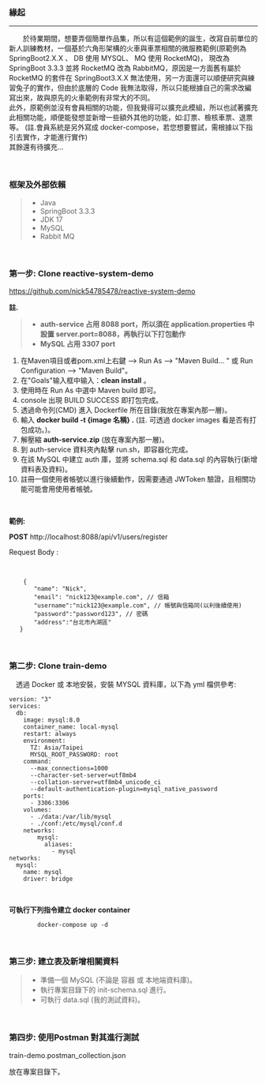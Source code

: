 <h3>緣起</h3>
<hr />

&emsp;&emsp;於待業期間，想要弄個簡單作品集，所以有這個範例的誕生，改寫自前單位的新人訓練教材，一個基於六角形架構的火車與車票相關的微服務範例(原範例為 SpringBoot2.X.X 、 DB 使用 MYSQL、 MQ 使用 RocketMQ)，
現改為 SpringBoot 3.3.3 並將 RocketMQ 改為 RabbitMQ，原因是一方面舊有屬於 RocketMQ 的套件在 SpringBoot3.X.X 無法使用，另一方面還可以順便研究與練習兔子的實作，但由於底層的 Code 我無法取得，所以只能根據自己的需求改編寫出來，故與原先的火車範例有非常大的不同。
<br/>
此外，原範例並沒有會員相關的功能，但我覺得可以擴充此模組，所以也試著擴充此相關功能，順便能發想並新增一些額外其他的功能，如:訂票、檢核車票、退票等。
(註.會員系統是另外寫成 docker-compose，若您想要嘗試，需根據以下指引去實作，才能進行實作)
<br/>
其餘還有待擴充...


<br/>

<h3>框架及外部依賴</h3>

>* Java
>* SpringBoot 3.3.3
>* JDK 17
>* MySQL
>* Rabbit MQ

<br/>
		     
<h3>第一步: Clone reactive-system-demo </h3>

https://github.com/nick54785478/reactive-system-demo 	

**註.** 
>* **auth-service 占用 8088 port，所以須在 application.properties 中設置 server.port=8088，再執行以下打包動作** 
>* **MySQL 占用 3307 port**

1. 在Maven項目或者pom.xml上右鍵 -->  Run As --> "Maven Build... " 或 Run Configuration --> "Maven Build"。 <br/>
2. 在"Goals"输入框中输入：**clean install** 。 <br/>
3. 使用時在 Run As 中選中 Maven build 即可。 <br/>
4. console 出現 BUILD SUCCESS 即打包完成。 <br/>
5. 透過命令列(CMD) 進入 Dockerfile 所在目錄(我放在專案內那一層)。 <br/>
6. 輸入 **docker build -t {image 名稱} .**  (註. 可透過 docker images 看是否有打包成功。)。 <br/>
7. 解壓縮 **auth-service.zip** (放在專案內那一層)。 <br/>
8. 到 auth-service 資料夾內點擊 run.sh，即容器化完成。 <br/>
9. 在該 MySQL 中建立 auth 庫，並將 schema.sql 和 data.sql 的內容執行(新增資料表及資料)。 <br/>
10. 註冊一個使用者帳號以進行後續動作，因需要通過 JWToken 驗證，且相關功能可能會用使用者帳號。 <br/>



<br/>

**範例:** <br/>

**POST**  http://localhost:8088/api/v1/users/register  <br/>

Request Body :

<br/>

 ```
	 {
	    "name": "Nick",
	    "email": "nick123@example.com", // 信箱
	    "username":"nick123@example.com", // 帳號與信箱同(以利後續使用)
	    "password":"password123", // 密碼
	    "address":"台北市內湖區"	
	}
 ```

<br/> 

<h3>第二步: Clone train-demo</h3>

&emsp;透過 Docker 或 本地安裝，安裝 MYSQL 資料庫，以下為 yml 檔供參考:
```
version: "3"
services:
  db:
    image: mysql:8.0
    container_name: local-mysql
    restart: always
    environment:
      TZ: Asia/Taipei
      MYSQL_ROOT_PASSWORD: root 
    command:
      --max_connections=1000
      --character-set-server=utf8mb4
      --collation-server=utf8mb4_unicode_ci
      --default-authentication-plugin=mysql_native_password
    ports:
      - 3306:3306
    volumes:
      - ./data:/var/lib/mysql
      - ./conf:/etc/mysql/conf.d
    networks:
        mysql:
          aliases:
            - mysql
networks:
  mysql:
    name: mysql
    driver: bridge
```
<br/>


**可執行下列指令建立 docker container**

```
        docker-compose up -d
``` 

<br/>


<h3>第三步: 建立表及新增相關資料</h3>

>* 準備一個 MySQL (不論是 容器 或 本地端資料庫)。
>* 執行專案目錄下的 init-schema.sql 進行。
>* 可執行 data.sql (我的測試資料)。

<br />


<h3>第四步: 使用Postman 對其進行測試</h3>

train-demo.postman_collection.json
<br />

放在專案目錄下。





